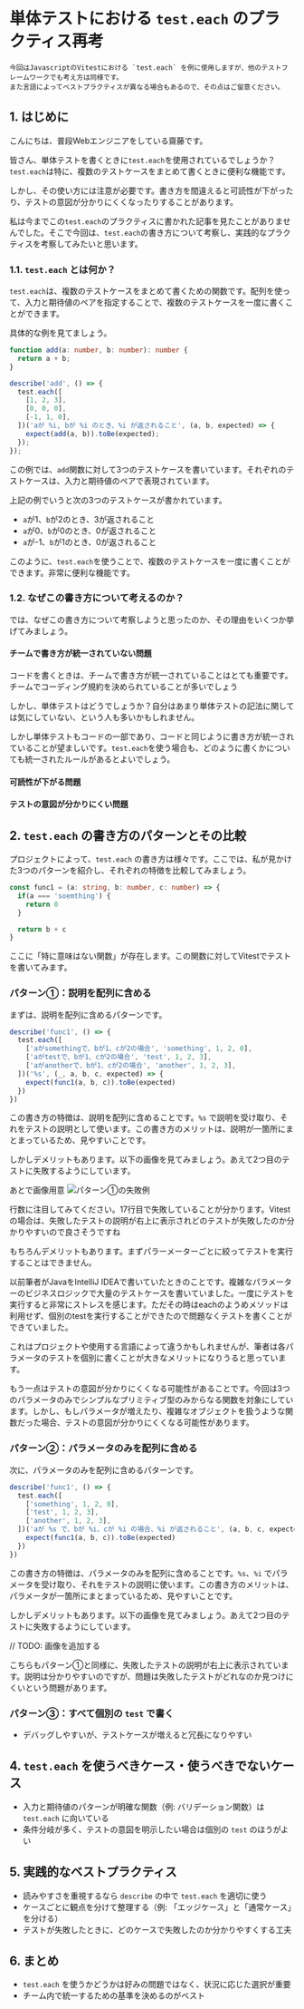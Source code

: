 # 単体テストにおける `test.each` のプラクティス再考

```message
今回はJavascriptのVitestにおける `test.each` を例に使用しますが、他のテストフレームワークでも考え方は同様です。
また言語によってベストプラクティスが異なる場合もあるので、その点はご留意ください。
```

## 1. はじめに

こんにちは、普段Webエンジニアをしている齋藤です。

皆さん、単体テストを書くときに`test.each`を使用されているでしょうか？`test.each`は特に、複数のテストケースをまとめて書くときに便利な機能です。

しかし、その使い方には注意が必要です。書き方を間違えると可読性が下がったり、テストの意図が分かりにくくなったりすることがあります。

私は今までこの`test.each`のプラクティスに書かれた記事を見たことがありませんでした。そこで今回は、`test.each`の書き方について考察し、実践的なプラクティスを考察してみたいと思います。

### 1.1. `test.each` とは何か？

`test.each`は、複数のテストケースをまとめて書くための関数です。配列を使って、入力と期待値のペアを指定することで、複数のテストケースを一度に書くことができます。

具体的な例を見てましょう。

```ts
function add(a: number, b: number): number {
  return a + b;
}

describe('add', () => {
  test.each([
    [1, 2, 3],
    [0, 0, 0],
    [-1, 1, 0],
  ])('aが %i, bが %i のとき、%i が返されること', (a, b, expected) => {
    expect(add(a, b)).toBe(expected);
  });
});
```

この例では、`add`関数に対して3つのテストケースを書いています。それぞれのテストケースは、入力と期待値のペアで表現されています。

上記の例でいうと次の3つのテストケースが書かれています。

- `a`が1、`b`が2のとき、3が返されること
- `a`が0、`b`が0のとき、0が返されること
- `a`が-1、`b`が1のとき、0が返されること

このように、`test.each`を使うことで、複数のテストケースを一度に書くことができます。非常に便利な機能です。

### 1.2. なぜこの書き方について考えるのか？

では、なぜこの書き方について考察しようと思ったのか、その理由をいくつか挙げてみましょう。

#### チームで書き方が統一されていない問題

コードを書くときは、チームで書き方が統一されていることはとても重要です。チームでコーディング規約を決められていることが多いでしょう

しかし、単体テストはどうでしょうか？自分はあまり単体テストの記法に関しては気にしていない、という人も多いかもしれません。

しかし単体テストもコードの一部であり、コードと同じように書き方が統一されていることが望ましいです。`test.each`を使う場合も、どのように書くかについても統一されたルールがあるとよいでしょう。

#### 可読性が下がる問題

#### テストの意図が分かりにくい問題

## 2. `test.each` の書き方のパターンとその比較

プロジェクトによって、`test.each` の書き方は様々です。ここでは、私が見かけた3つのパターンを紹介し、それぞれの特徴を比較してみましょう。

```ts
const func1 = (a: string, b: number, c: number) => {
  if(a === 'soemthing') {
    return 0
  }

  return b + c
}
```

ここに「特に意味はない関数」が存在します。この関数に対してVitestでテストを書いてみます。

### パターン①：説明を配列に含める

まずは、説明を配列に含めるパターンです。

```ts
describe('func1', () => {
  test.each([
    ['aがsomethingで、bが1、cが2の場合', 'something', 1, 2, 0],
    ['aがtestで、bが1、cが2の場合', 'test', 1, 2, 3],
    ['aがanotherで、bが1、cが2の場合', 'another', 1, 2, 3],
  ])('%s', (_, a, b, c, expected) => {
    expect(func1(a, b, c)).toBe(expected)
  })
})
```

この書き方の特徴は、説明を配列に含めることです。`%s` で説明を受け取り、それをテストの説明として使います。この書き方のメリットは、説明が一箇所にまとまっているため、見やすいことです。

しかしデメリットもあります。以下の画像を見てみましょう。あえて2つ目のテストに失敗するようにしています。

あとで画像用意
![パターン①の失敗例](./images/20250306-unit-test-each-paractice-01.png)

行数に注目してみてください。17行目で失敗していることが分かります。Vitestの場合は、失敗したテストの説明が右上に表示されどのテストが失敗したのか分かりやすいので良さそうですね

もちろんデメリットもあります。まずパラーメーターごとに絞ってテストを実行することはできません。

以前筆者がJavaをIntelliJ IDEAで書いていたときのことです。複雑なパラメーターのビジネスロジックで大量のテストケースを書いていました。一度にテストを実行すると非常にストレスを感じます。ただその時はeachのようめメソッドは利用せず、個別のtestを実行することができたので問題なくテストを書くことができていました。

これはプロジェクトや使用する言語によって違うかもしれませんが、筆者は各パラメータのテストを個別に書くことが大きなメリットになりうると思っています。

もう一点はテストの意図が分かりにくくなる可能性があることです。今回は3つのパラメータのみでシンプルなプリミティブ型のみからなる関数を対象にしています。しかし、もしパラメータが増えたり、複雑なオブジェクトを扱うような関数だった場合、テストの意図が分かりにくくなる可能性があります。

### パターン②：パラメータのみを配列に含める

次に、パラメータのみを配列に含めるパターンです。

```ts
describe('func1', () => {
  test.each([
    ['something', 1, 2, 0],
    ['test', 1, 2, 3],
    ['another', 1, 2, 3],
  ])('aが %s で、bが %i、cが %i の場合、%i が返されること', (a, b, c, expected) => {
    expect(func1(a, b, c)).toBe(expected)
  })
})
```

この書き方の特徴は、パラメータのみを配列に含めることです。`%s`、`%i` でパラメータを受け取り、それをテストの説明に使います。この書き方のメリットは、パラメータが一箇所にまとまっているため、見やすいことです。

しかしデメリットもあります。以下の画像を見てみましょう。あえて2つ目のテストに失敗するようにしています。

// TODO: 画像を追加する

こちらもパターン①と同様に、失敗したテストの説明が右上に表示されています。説明は分かりやすいのですが、問題は失敗したテストがどれなのか見つけにくいという問題があります。

### パターン③：すべて個別の `test` で書く
- デバッグしやすいが、テストケースが増えると冗長になりやすい

## 4. `test.each` を使うべきケース・使うべきでないケース
- 入力と期待値のパターンが明確な関数（例: バリデーション関数）は `test.each` に向いている
- 条件分岐が多く、テストの意図を明示したい場合は個別の `test` のほうがよい

## 5. 実践的なベストプラクティス
- 読みやすさを重視するなら `describe` の中で `test.each` を適切に使う
- ケースごとに観点を分けて整理する（例: 「エッジケース」と「通常ケース」を分ける）
- テストが失敗したときに、どのケースで失敗したのか分かりやすくする工夫

## 6. まとめ
- `test.each` を使うかどうかは好みの問題ではなく、状況に応じた選択が重要
- チーム内で統一するための基準を決めるのがベスト

